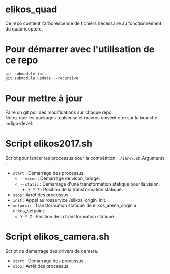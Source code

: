 # elikos_quad
Ce repo contient l'arborescence de fichiers nécessaire au fonctionnement du quadricoptère.

# Pour démarrer avec l'utilisation de ce repo
	git submodule init
	git submodule update --recursive
# Pour mettre à jour
Faire un git pull des modifications sur chaque repo.  
Notez que les packages realsense et mavros doivent etre sur la branche indigo-devel.

# Script elikos2017.sh
Script pour lancer les processus pour la compétition.
`./iarc7.sh`
Arguments :
- `start` : Démarrage des processus.
	- `--vicon` : Démarrage de vicon_bridge.
	- `--static` : Démarrage d'une transformation statique pour la vision.
		- `X Y Z` : Position de la transformation statique.  
- `stop` : Arrêt des processus.
- `init` : Appel au rosservice /elikos_origin_init.
- `setpoint` : Transformation statique de elikos_arena_origin a elikos_setpoint.
	- `X Y Z` : Position de la transformation statique

# Script elikos_camera.sh
Script de demarrage des drivers de camera.
- `start` : Démarrage des processus.
- `stop` : Arrêt des processus.

